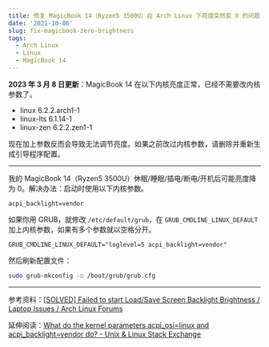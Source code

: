 ```yaml
---
title: 修复 MagicBook 14（Ryzen5 3500U）在 Arch Linux 下亮度突然变 0 的问题
date: '2021-10-06'
slug: fix-magicbook-zero-brightness
tags:
  - Arch Linux
  - Linux
  - MagicBook 14
---
```


**2023 年 3 月 8 日更新**：MagicBook 14 在以下内核亮度正常，已经不需要改内核参数了。

- linux 6.2.2.arch1-1
- linux-lts 6.1.14-1
- linux-zen 6.2.2.zen1-1

现在加上参数反而会导致无法调节亮度。如果之前改过内核参数，请删除并重新生成引导程序配置。

---

我的 MagicBook 14（Ryzen5 3500U）休眠/睡眠/插电/断电/开机后可能亮度降为 0。解决办法：启动时使用以下内核参数。

```
acpi_backlight=vendor
```

如果你用 GRUB，就修改 `/etc/default/grub`，在 `GRUB_CMDLINE_LINUX_DEFAULT` 加上内核参数，如果有多个参数就以空格分开。

```
GRUB_CMDLINE_LINUX_DEFAULT="loglevel=5 acpi_backlight=vendor"
```

然后刷新配置文件：

```bash
sudo grub-mkconfig -o /boot/grub/grub.cfg
```

---

参考资料：[[SOLVED] Failed to start Load/Save Screen Backlight Brightness / Laptop Issues / Arch Linux Forums](https://bbs.archlinux.org/viewtopic.php?id=211967)

延伸阅读：[What do the kernel parameters acpi_osi=linux and acpi_backlight=vendor do? - Unix & Linux Stack Exchange](https://unix.stackexchange.com/questions/110624/what-do-the-kernel-parameters-acpi-osi-linux-and-acpi-backlight-vendor-do)
